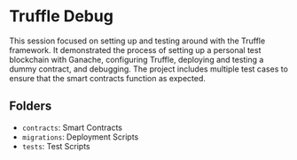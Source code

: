 # Truffle Debug

This session focused on setting up and testing around with the Truffle framework. It demonstrated the process of setting up a personal test blockchain with Ganache, configuring Truffle, deploying and testing a dummy contract, and debugging. The project includes multiple test cases to ensure that the smart contracts function as expected.

## Folders

- `contracts`: Smart Contracts
- `migrations`: Deployment Scripts
- `tests`: Test Scripts

